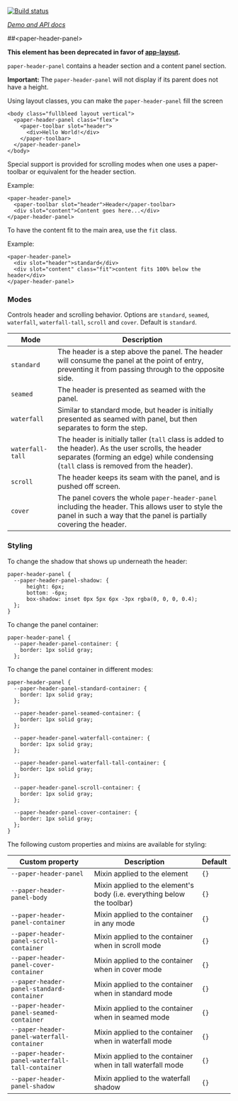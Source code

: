 
<!---

This README is automatically generated from the comments in these files:
paper-header-panel.html

Edit those files, and our readme bot will duplicate them over here!
Edit this file, and the bot will squash your changes :)

The bot does some handling of markdown. Please file a bug if it does the wrong
thing! https://github.com/PolymerLabs/tedium/issues

-->

[![Build status](https://travis-ci.org/PolymerElements/paper-header-panel.svg?branch=master)](https://travis-ci.org/PolymerElements/paper-header-panel)

_[Demo and API docs](https://elements.polymer-project.org/elements/paper-header-panel)_


##&lt;paper-header-panel&gt;

**This element has been deprecated in favor of [app-layout](https://github.com/PolymerElements/app-layout).**

`paper-header-panel` contains a header section and a content panel section.

__Important:__ The `paper-header-panel` will not display if its parent does not have a height.

Using layout classes, you can make the `paper-header-panel` fill the screen

    <body class="fullbleed layout vertical">
      <paper-header-panel class="flex">
        <paper-toolbar slot="header">
          <div>Hello World!</div>
        </paper-toolbar>
      </paper-header-panel>
    </body>

Special support is provided for scrolling modes when one uses a paper-toolbar or equivalent for the
header section.

Example:

    <paper-header-panel>
      <paper-toolbar slot="header">Header</paper-toolbar>
      <div slot="content">Content goes here...</div>
    </paper-header-panel>

To have the content fit to the main area, use the `fit` class.

Example:

    <paper-header-panel>
      <div slot="header">standard</div>
      <div slot="content" class="fit">content fits 100% below the header</div>
    </paper-header-panel>

### Modes

Controls header and scrolling behavior. Options are `standard`, `seamed`, `waterfall`, `waterfall-tall`, `scroll` and
`cover`. Default is `standard`.

Mode | Description
----------------|-------------
`standard` | The header is a step above the panel. The header will consume the panel at the point of entry, preventing it from passing through to the opposite side.
`seamed` | The header is presented as seamed with the panel.
`waterfall` | Similar to standard mode, but header is initially presented as seamed with panel, but then separates to form the step.
`waterfall-tall` | The header is initially taller (`tall` class is added to the header). As the user scrolls, the header separates (forming an edge) while condensing (`tall` class is removed from the header).
`scroll` | The header keeps its seam with the panel, and is pushed off screen.
`cover` | The panel covers the whole `paper-header-panel` including the header. This allows user to style the panel in such a way that the panel is partially covering the header.

### Styling

To change the shadow that shows up underneath the header:

    paper-header-panel {
      --paper-header-panel-shadow: {
          height: 6px;
          bottom: -6px;
          box-shadow: inset 0px 5px 6px -3px rgba(0, 0, 0, 0.4);
      };
    }

To change the panel container:

    paper-header-panel {
      --paper-header-panel-container: {
        border: 1px solid gray;
      };

To change the panel container in different modes:

    paper-header-panel {
      --paper-header-panel-standard-container: {
        border: 1px solid gray;
      };

      --paper-header-panel-seamed-container: {
        border: 1px solid gray;
      };

      --paper-header-panel-waterfall-container: {
        border: 1px solid gray;
      };

      --paper-header-panel-waterfall-tall-container: {
        border: 1px solid gray;
      };

      --paper-header-panel-scroll-container: {
        border: 1px solid gray;
      };

      --paper-header-panel-cover-container: {
        border: 1px solid gray;
      };
    }

The following custom properties and mixins are available for styling:

Custom property | Description | Default
----------------|-------------|----------
`--paper-header-panel` | Mixin applied to the element | `{}`
`--paper-header-panel-body` | Mixin applied to the element's body (i.e. everything below the toolbar) | `{}`
`--paper-header-panel-container` | Mixin applied to the container in any mode | `{}`
`--paper-header-panel-scroll-container` | Mixin applied to the container when in scroll mode | `{}`
`--paper-header-panel-cover-container` | Mixin applied to the container when in cover mode | `{}`
`--paper-header-panel-standard-container` | Mixin applied to the container when in standard mode | `{}`
`--paper-header-panel-seamed-container` | Mixin applied to the container when in seamed mode | `{}`
`--paper-header-panel-waterfall-container` | Mixin applied to the container when in waterfall mode | `{}`
`--paper-header-panel-waterfall-tall-container` | Mixin applied to the container when in tall waterfall mode | `{}`
`--paper-header-panel-shadow` | Mixin applied to the waterfall shadow | `{}`
